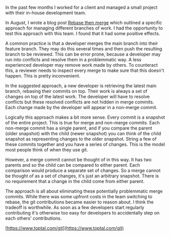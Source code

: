 In the past few months I worked for a client and managed a small project with their
in-house development team.

In August, I wrote a blog post [Rebase then
merge](/posts/rebase-then-merge.html) which outlined a specific approach for
managing different branches of work. I had the opportunity to test this
approach with this team. I found that it had some positive
effects.

A common practice is that a developer merges the main branch into their
feature branch. They may do this several times and then push the resulting
branch to be reviewed. This can be error prone, because a developer may run
into conflicts and resolve them in a problemmatic way. A less experienced
developer may remove work made by others. To counteract this, a reviewer needs
to inspect every merge to make sure that this doesn't happen. This is pretty
inconvenient.

In the suggested approach, a new developer is retrieving the latest main
branch, rebasing their commits on top. Their work is always a set of changes
on top of the latest work. The developer will have to resolve conflicts but
these resolved conflicts are not hidden in merge commits. Each change made by
the developer will appear in a non-merge commit.

Logically this approach makes a bit more sense. Every commit is a snapshot of
the entire project. This is true for merge and non-merge commits. Each
non-merge commit has a single parent, and if you compare the parent (older
snapshot) with the child (newer snapshot) you can think of the child snapshot
as representing changes to the older snapshot. String a few of these commits
together and you have a series of changes. This is the model most people think
of when they use git.

However, a merge commit cannot be thought of in this way. It has two parents
and so the child can be compared to either parent. Each comparison would
produce a separate set of changes. So a merge cannot be thought of as a set of
changes, it's just an arbitrary snapshot. There is no requirement that a
change in the child come from either parent.

The approach is all about eliminating these potentially problemmatic merge
commits. While there was some upfront costs in the team switching to rebase,
the git contributions became easier to reason about. I think the tradeoff is
worthwhile. As soon as a few developers start regularly contributing it's
otherwise too easy for developers to accidentally step on each others'
contributions.

[https://www.toptal.com/git](https://www.toptal.com/git)
